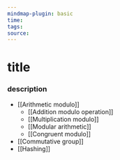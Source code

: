 ```yaml
---
mindmap-plugin: basic
time: 
tags: 
source:
---
```

# title
### description
- [[Arithmetic modulo]]
	- [[Addition modulo operation]]
	- [[Multiplication modulo]]
	- [[Modular arithmetic]]
	- [[Congruent modulo]]
- [[Commutative group]]
- [[Hashing]]